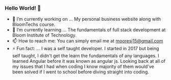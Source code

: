 ### Hello World! 👋

- 🔭 I’m currently working on ... My personal business website along with BloomTechs course.
- 🌱 I’m currently learning ... The fundamentals of full stack development at Bloom Institute of Technology.
- 📫 How to reach me: You can simply email me at mooresj15@gmail.com
- ⚡ Fun fact: ... I was a self taught developer. I started in 2017 but being self taught, I didn't get the learn the fundamentals of any languages. I learned Angular before it was known as angular js. Looking back at all of my issues that I had when coding I know majority of them would've been solved if I went to school before diving straight into coding.
